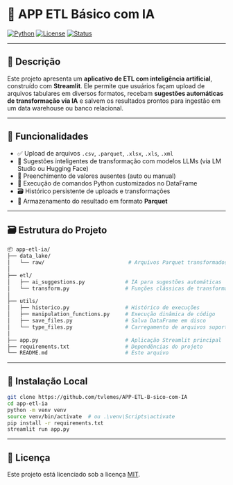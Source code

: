 # 🧠 APP ETL Básico com IA

[![Python](https://img.shields.io/badge/Python-3.10%2B-blue.svg)](https://www.python.org/)
[![License](https://img.shields.io/badge/license-MIT-green.svg)](LICENSE)
[![Status](https://img.shields.io/badge/status-Em%20Desenvolvimento-yellow.svg)]()

---

## 📄 Descrição

Este projeto apresenta um **aplicativo de ETL com inteligência artificial**, construído com **Streamlit**. Ele permite que usuários façam upload de arquivos tabulares em diversos formatos, recebam **sugestões automáticas de transformação via IA** e salvem os resultados prontos para ingestão em um data warehouse ou banco relacional.

---

## 🚀 Funcionalidades

- ✅ Upload de arquivos `.csv`, `.parquet`, `.xlsx`, `.xls`, `.xml`
- 🧠 Sugestões inteligentes de transformação com modelos LLMs (via LM Studio ou Hugging Face)
- 🧼 Preenchimento de valores ausentes (auto ou manual)
- 🐍 Execução de comandos Python customizados no DataFrame
- 🗃️ Histórico persistente de uploads e transformações
- 📁 Armazenamento do resultado em formato **Parquet**

---

## 🗃️ Estrutura do Projeto

```bash
📦 app-etl-ia/
├── data_lake/
│   └── raw/                           # Arquivos Parquet transformados
│
├── etl/
│   ├── ai_suggestions.py             # IA para sugestões automáticas
│   └── transform.py                  # Funções clássicas de transformação
│
├── utils/
│   ├── historico.py                  # Histórico de execuções
│   ├── manipulation_functions.py     # Execução dinâmica de código
│   ├── save_files.py                 # Salva DataFrame em disco
│   └── type_files.py                 # Carregamento de arquivos suportados
│
├── app.py                            # Aplicação Streamlit principal
├── requirements.txt                  # Dependências do projeto
└── README.md                         # Este arquivo
```

---

## 🧪 Instalação Local

```bash
git clone https://github.com/tvlemes/APP-ETL-B-sico-com-IA
cd app-etl-ia
python -m venv venv
source venv/bin/activate  # ou .\venv\Scripts\activate
pip install -r requirements.txt
streamlit run app.py
```

---

## 📄 Licença

Este projeto está licenciado sob a licença [MIT](LICENSE).